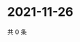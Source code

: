 # 2021-11-26

共 0 条

<!-- BEGIN WEIBO -->
<!-- 最后更新时间 Fri Nov 26 2021 04:15:42 GMT+0800 (China Standard Time) -->

<!-- END WEIBO -->
